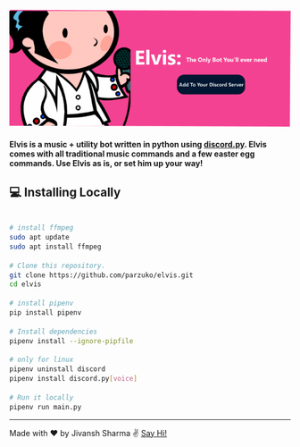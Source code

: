 <p align = "center">
  <a href="https://discord.com/api/oauth2/authorize?client_id=755529764835426355&permissions=8&scope=bot"><img alt="Elivs" src="top.png"></a>
</p>

#### Elvis is a music + utility bot written in python using [discord.py](https://discordpy.readthedocs.io/en/latest/). Elvis comes with all traditional music commands and a few easter egg commands. Use Elvis as is, or set him up your way!


## :computer: Installing Locally

```bash

# install ffmpeg
sudo apt update
sudo apt install ffmpeg

# Clone this repository.
git clone https://github.com/parzuko/elvis.git
cd elvis

# install pipenv
pip install pipenv

# Install dependencies
pipenv install --ignore-pipfile

# only for linux
pipenv uninstall discord
pipenv install discord.py[voice]

# Run it locally
pipenv run main.py
```

---

Made with ♥ by Jivansh Sharma :v: [Say Hi!](https://www.linkedin.com/in/jivansh/)